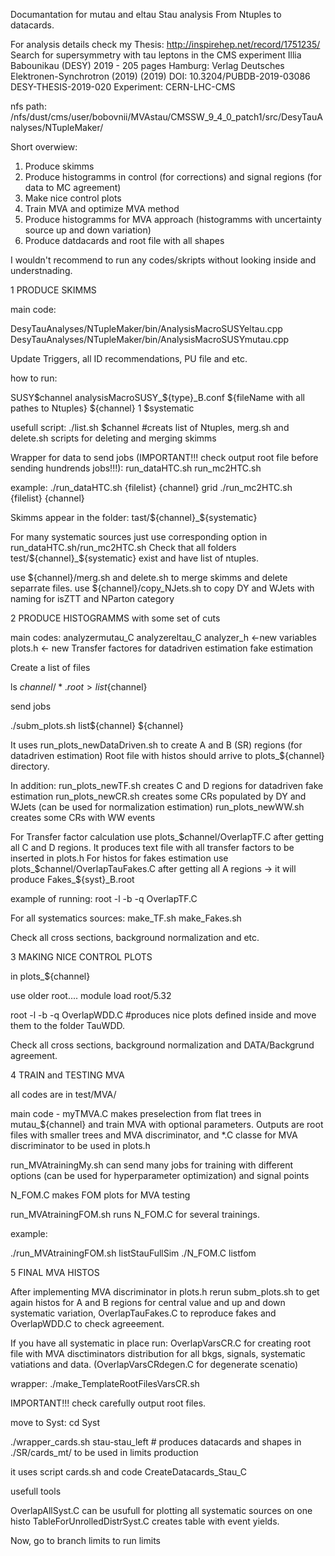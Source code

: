 Documantation for mutau and eltau Stau analysis
From Ntuples to datacards.

For analysis details check my Thesis: 
	http://inspirehep.net/record/1751235/
	Search for supersymmetry with tau leptons in the CMS experiment
	Illia Babounikau (DESY)
	2019 - 205 pages
    Hamburg: Verlag Deutsches Elektronen-Synchrotron (2019)
    (2019)
    DOI: 10.3204/PUBDB-2019-03086
    DESY-THESIS-2019-020
    Experiment: CERN-LHC-CMS

nfs path:
/nfs/dust/cms/user/bobovnii/MVAstau/CMSSW_9_4_0_patch1/src/DesyTauAnalyses/NTupleMaker/

Short overwiew: 

1) Produce skimms
2) Produce histogramms in control (for corrections) and signal regions (for data to MC agreement)
3) Make nice control plots
4) Train MVA and optimize MVA method
5) Produce histogramms for MVA approach (histogramms with uncertainty source up and down variation)
6) Produce datdacards and root file with all shapes

I wouldn't recommend to run any codes/skripts without looking inside and understnading. 

1 PRODUCE SKIMMS

main code: 

DesyTauAnalyses/NTupleMaker/bin/AnalysisMacroSUSYeltau.cpp
DesyTauAnalyses/NTupleMaker/bin/AnalysisMacroSUSYmutau.cpp

Update Triggers, all ID recommendations, PU file and etc.

how to run:

SUSY$channel analysisMacroSUSY_${type}_B.conf ${fileName with all pathes to Ntuples} ${channel} 1 $systematic

usefull script: 
./list.sh $channel #creats list of Ntuples, merg.sh and delete.sh scripts for deleting and merging skimms

Wrapper for data to send jobs (IMPORTANT!!! check output root file before sending hundrends jobs!!!):
run_dataHTC.sh
run_mc2HTC.sh

example:
./run_dataHTC.sh {filelist} {channel} grid 
./run_mc2HTC.sh {filelist} {channel} 

Skimms appear in the folder: tast/${channel}_${systematic} 

For many systematic sources just use corresponding option in run_dataHTC.sh/run_mc2HTC.sh
Check that all folders test/${channel}_${systematic} exist and have list of ntuples.

use ${channel}/merg.sh and delete.sh to merge skimms and delete separrate files.
use ${channel}/copy_NJets.sh to copy DY and WJets with naming for isZTT and NParton category


2 PRODUCE HISTOGRAMMS
with some set of cuts

main codes: 
analyzermutau_C
analyzereltau_C
analyzer_h <-new variables
plots.h <- new Transfer factores for datadriven estimation fake estimation

Create a list of files

ls ${channel}/*.root > list${channel}

send jobs

./subm_plots.sh list${channel} ${channel}

It uses run_plots_newDataDriven.sh to create A and B (SR) regions (for datadriven estimation)
Root file with histos should arrive to plots_${channel} directory.

In addition: 
run_plots_newTF.sh creates C and D regions for datadriven fake estimation
run_plots_newCR.sh creates some CRs populated by  DY and WJets (can be used for normalization estimation)
run_plots_newWW.sh creates some CRs with WW events

For Transfer factor calculation use plots_$channel/OverlapTF.C after getting all C and D regions.
It produces text file with all transfer factors to be inserted in plots.h
For histos for fakes estimation use plots_$channel/OverlapTauFakes.C after getting all A regions -> it will produce Fakes_${syst}_B.root

example of running: root -l -b -q OverlapTF.C

For all systematics sources:
make_TF.sh
make_Fakes.sh

Check all cross sections, background normalization and etc. 

3 MAKING NICE CONTROL PLOTS

in plots_${channel}

use older root....
module load root/5.32 

root -l -b -q OverlapWDD.C #produces nice plots defined inside and move them to the folder TauWDD.

Check all cross sections, background normalization and DATA/Backgrund agreement. 

4 TRAIN and TESTING MVA

all codes are in test/MVA/

main code - myTMVA.C makes preselection from flat trees in mutau_${channel} and train MVA with optional parameters. 
Outputs are root files with smaller trees and MVA discriminator, and *.C classe for MVA discriminator to be used in plots.h

run_MVAtrainingMy.sh can send many jobs for training with different options (can be used for hyperparameter optimization) and signal points

N_FOM.C makes FOM plots for MVA testing

run_MVAtrainingFOM.sh runs N_FOM.C for several trainings. 

example:

./run_MVAtrainingFOM.sh listStauFullSim
./N_FOM.C listfom

5 FINAL MVA HISTOS

After implementing MVA discriminator in plots.h rerun subm_plots.sh to get again histos for A and B regions for central value
 and up and down systematic variation, OverlapTauFakes.C to reproduce fakes and OverlapWDD.C to check agreeement.

If you have all systematic in place run: 
OverlapVarsCR.C for creating root file with MVA disctiminators distribution for all bkgs, signals, systematic vatiations and data.
(OverlapVarsCRdegen.C for degenerate scenatio)

wrapper: 
./make_TemplateRootFilesVarsCR.sh

IMPORTANT!!! check carefully output root files. 

move to Syst:
cd Syst

./wrapper_cards.sh stau-stau_left # produces datacards and shapes in ./SR/cards_mt/ to be used in limits production

it uses script cards.sh and code CreateDatacards_Stau_C

usefull tools

OverlapAllSyst.C can be usufull for plotting all systematic sources on one histo
TableForUnrolledDistrSyst.C creates table with event yields.

Now, go to branch limits to run limits 
 

























